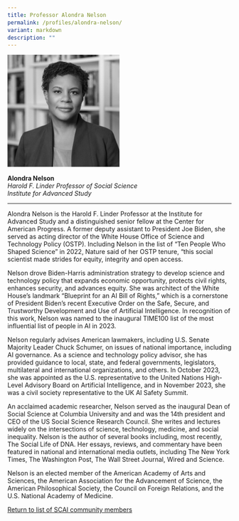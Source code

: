 ```yaml
---
title: Professor Alondra Nelson
permalink: /profiles/alondra-nelson/
variant: markdown
description: ""
---
```

<div style="width:50%"><img src="/images/People/alondra_nelson.jpeg" alt="Alondra Nelson"></div>

**Alondra Nelson**<br>*Harold F. Linder Professor of Social Science*<br>*Institute for Advanced Study*<br>

---

Alondra Nelson is the Harold F. Linder Professor at the Institute for Advanced Study and a distinguished senior fellow at the Center for American Progress. A former deputy assistant to President Joe Biden, she served as acting director of the White House Office of Science and Technology Policy (OSTP). Including Nelson in the list of “Ten People Who Shaped Science” in 2022, Nature said of her OSTP tenure, “this social scientist made strides for equity, integrity and open access.
 
Nelson drove Biden-Harris administration strategy to develop science and technology policy that expands economic opportunity, protects civil rights, enhances security, and advances equity. She was architect of the White House’s landmark “Blueprint for an AI Bill of Rights,” which is a cornerstone of President Biden’s recent Executive Order on the Safe, Secure, and Trustworthy Development and Use of Artificial Intelligence. In recognition of this work, Nelson was named to the inaugural TIME100 list of the most influential list of people in AI in 2023.

Nelson regularly advises American lawmakers, including U.S. Senate Majority Leader Chuck Schumer, on issues of national importance, including AI governance. As a science and technology policy advisor, she has provided guidance to local, state, and federal governments, legislators, multilateral and international organizations, and others. In October 2023, she was appointed as the U.S. representative to the United Nations High-Level Advisory Board on Artificial Intelligence, and in November 2023, she was a civil society representative to the UK AI Safety Summit.

An acclaimed academic researcher, Nelson served as the inaugural Dean of Social Science at Columbia University and and was the 14th president and CEO of the US Social Science Research Council. She writes and lectures widely on the intersections of science, technology, medicine, and social inequality. Nelson is the author of several books including, most recently, The Social Life of DNA. Her essays, reviews, and commentary have been featured in national and international media outlets, including The New York Times, The Washington Post, The Wall Street Journal, Wired and Science.

Nelson is an elected member of the American Academy of Arts and Sciences, the American Association for the Advancement of Science, the American Philosophical Society, the Council on Foreign Relations, and the U.S. National Academy of Medicine. 

[Return to list of SCAI community members](/community)